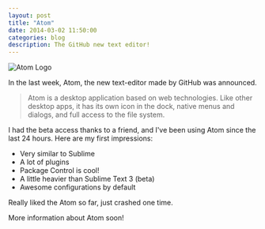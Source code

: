 ```yaml
---
layout: post
title: "Atom"
date: 2014-03-02 11:50:00
categories: blog
description: The GitHub new text editor!
---
```


<img src="/img/atom-logo.png" alt="Atom Logo" />

In the last week, Atom, the new text-editor made by GitHub was announced.

>Atom is a desktop application based on web technologies. Like other desktop apps, it has its own icon in the dock, native menus and dialogs, and full access to the file system.

I had the beta access thanks to a friend, and I've been using Atom since the last 24 hours. Here are my first impressions:

* Very similar to Sublime
* A lot of plugins
* Package Control is cool!
* A little heavier than Sublime Text 3 (beta)
* Awesome configurations by default

Really liked the Atom so far, just crashed one time.

More information about Atom soon!
